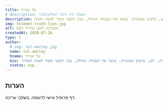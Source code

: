 ```yaml
---
title: טל אמיתי
# description: האמת היא היעד האולטימטיבי
description: וולונטריסט ערני, איש טכנולוגיה, ידע, מדעים ואומנויות. עושה את העבודה הגדולה, מבין חופשי ומסור לאמת האחת.
img: telemet-truth-lion.jpg
alt: המערכה למען שחרור העם
createdAt: 2020-07-26
type: t
author:
  # img: tal-amitay.jpg
  name: tal.amitay
  hname: טל אמיתי
  bio: "וולונטריסט ערני, איש טכנולוגיה, ידע, מדעים ואומנויות. עושה את העבודה הגדולה, מבין חופשי ומסור לאמת האחת."
  status: sup
---
```


## הערות

דף פרופיל אישי לדוגמה. בשלבי עריכה.